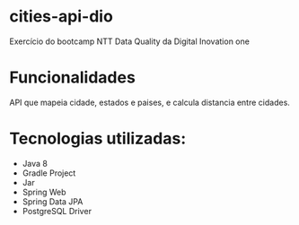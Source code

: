 # cities-api-dio
Exercício do bootcamp NTT Data Quality da Digital Inovation one


# Funcionalidades

API que mapeia cidade, estados e paises, e calcula distancia entre cidades.

# Tecnologias utilizadas:

* Java 8
* Gradle Project
* Jar
* Spring Web
* Spring Data JPA
* PostgreSQL Driver
